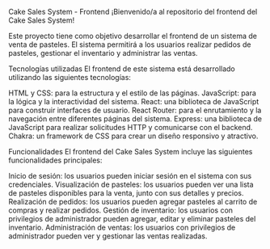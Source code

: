 Cake Sales System - Frontend
¡Bienvenido/a al repositorio del frontend del Cake Sales System!

Este proyecto tiene como objetivo desarrollar el frontend de un sistema de venta de pasteles. El sistema permitirá a los usuarios realizar pedidos de pasteles, gestionar el inventario y administrar las ventas.

Tecnologías utilizadas
El frontend de este sistema está desarrollado utilizando las siguientes tecnologías:

HTML y CSS: para la estructura y el estilo de las páginas.
JavaScript: para la lógica y la interactividad del sistema.
React: una biblioteca de JavaScript para construir interfaces de usuario.
React Router: para el enrutamiento y la navegación entre diferentes páginas del sistema.
Express: una biblioteca de JavaScript para realizar solicitudes HTTP y comunicarse con el backend.
Chakra: un framework de CSS para crear un diseño responsivo y atractivo.

Funcionalidades
El frontend del Cake Sales System incluye las siguientes funcionalidades principales:

Inicio de sesión: los usuarios pueden iniciar sesión en el sistema con sus credenciales.
Visualización de pasteles: los usuarios pueden ver una lista de pasteles disponibles para la venta, junto con sus detalles y precios.
Realización de pedidos: los usuarios pueden agregar pasteles al carrito de compras y realizar pedidos.
Gestión de inventario: los usuarios con privilegios de administrador pueden agregar, editar y eliminar pasteles del inventario.
Administración de ventas: los usuarios con privilegios de administrador pueden ver y gestionar las ventas realizadas.
